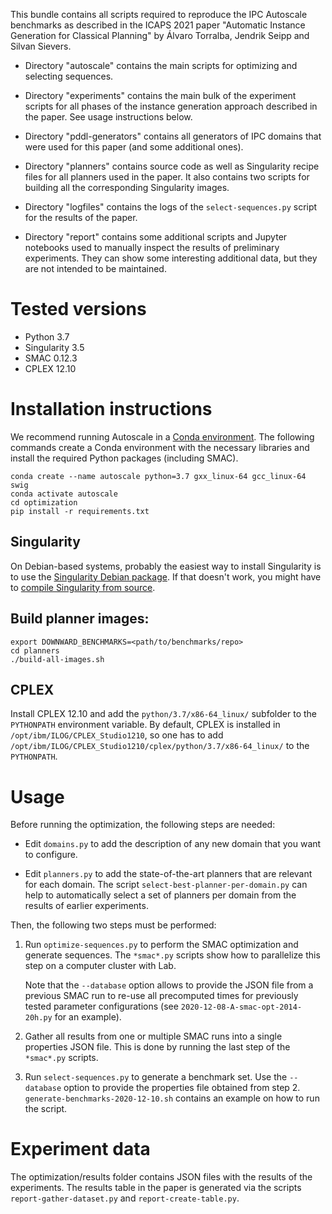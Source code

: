 This bundle contains all scripts required to reproduce the IPC Autoscale
benchmarks as described in the ICAPS 2021 paper "Automatic Instance
Generation for Classical Planning" by Álvaro Torralba, Jendrik Seipp and
Silvan Sievers.

* Directory "autoscale" contains the main scripts for optimizing and
  selecting sequences.

* Directory "experiments" contains the main bulk of the experiment
  scripts for all phases of the instance generation approach described in
  the paper. See usage instructions below.

* Directory "pddl-generators" contains all generators of IPC domains that
  were used for this paper (and some additional ones).

* Directory "planners" contains source code as well as Singularity recipe
  files for all planners used in the paper. It also contains two scripts
  for building all the corresponding Singularity images.

* Directory "logfiles" contains the logs of the `select-sequences.py`
  script for the results of the paper.

* Directory "report" contains some additional scripts and Jupyter
  notebooks used to manually inspect the results of preliminary
  experiments. They can show some interesting additional data, but they
  are not intended to be maintained.


# Tested versions

 - Python 3.7
 - Singularity 3.5
 - SMAC 0.12.3
 - CPLEX 12.10


# Installation instructions

We recommend running Autoscale in a [Conda environment](https://conda.io).
The following commands create a Conda environment with the necessary
libraries and install the required Python packages (including SMAC).

    conda create --name autoscale python=3.7 gxx_linux-64 gcc_linux-64 swig
    conda activate autoscale
    cd optimization
    pip install -r requirements.txt

## Singularity

On Debian-based systems, probably the easiest way to install Singularity
is to use the [Singularity Debian
package](https://packages.debian.org/singularity-container). If that
doesn't work, you might have to [compile Singularity from
source](https://sylabs.io/guides/3.5/user-guide/).

## Build planner images:

    export DOWNWARD_BENCHMARKS=<path/to/benchmarks/repo>
    cd planners
    ./build-all-images.sh

## CPLEX

Install CPLEX 12.10 and add the `python/3.7/x86-64_linux/` subfolder to
the `PYTHONPATH` environment variable. By default, CPLEX is installed in
`/opt/ibm/ILOG/CPLEX_Studio1210`, so one has to add
`/opt/ibm/ILOG/CPLEX_Studio1210/cplex/python/3.7/x86-64_linux/` to the
`PYTHONPATH`.


# Usage

Before running the optimization, the following steps are needed:
* Edit `domains.py` to add the description of any new domain that you want to configure.

* Edit `planners.py` to add the state-of-the-art planners that are relevant for
  each domain. The script `select-best-planner-per-domain.py` can help to automatically
  select a set of planners per domain from the results of earlier experiments.

Then, the following two steps must be performed:
1. Run `optimize-sequences.py` to perform the SMAC optimization and generate sequences.
   The `*smac*.py` scripts show how to parallelize this step on a computer cluster with Lab.

   Note that the `--database` option allows to provide the JSON file from a previous SMAC
   run to re-use all precomputed times for previously tested parameter configurations
   (see `2020-12-08-A-smac-opt-2014-20h.py` for an example).

2. Gather all results from one or multiple SMAC runs into a single properties JSON file.
   This is done by running the last step of the `*smac*.py` scripts.

3. Run `select-sequences.py` to generate a benchmark set. Use the `--database` option to provide
   the properties file obtained from step 2.
   `generate-benchmarks-2020-12-10.sh` contains an example on how to run the script.


# Experiment data

The optimization/results folder contains JSON files with the results of the experiments.
The results table in the paper is generated via the scripts `report-gather-dataset.py` and
`report-create-table.py`.
